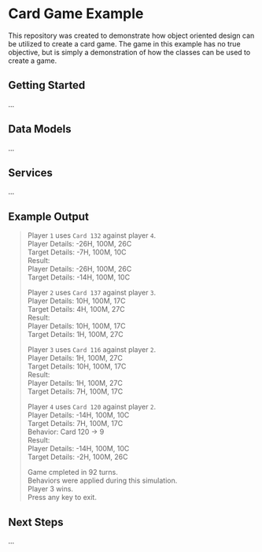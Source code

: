 # Card Game Example

This repository was created to demonstrate how object oriented design can be utilized to create a card game. The game in this example has no true objective, but is simply a demonstration of how the classes can be used to create a game.

## Getting Started

...

## Data Models

...

## Services

...

## Example Output

> Player `1` uses `Card 132` against player `4`.  
> Player Details: -26H, 100M, 26C  
> Target Details: -7H, 100M, 10C  
> Result:  
> Player Details: -26H, 100M, 26C  
> Target Details: -14H, 100M, 10C  
>  
> Player `2` uses `Card 137` against player `3`.  
> Player Details: 10H, 100M, 17C  
> Target Details: 4H, 100M, 27C  
> Result:  
> Player Details: 10H, 100M, 17C  
> Target Details: 1H, 100M, 27C  
>  
> Player `3` uses `Card 116` against player `2`.  
> Player Details: 1H, 100M, 27C  
> Target Details: 10H, 100M, 17C  
> Result:  
> Player Details: 1H, 100M, 27C  
> Target Details: 7H, 100M, 17C  
>  
> Player `4` uses `Card 120` against player `2`.  
> Player Details: -14H, 100M, 10C  
> Target Details: 7H, 100M, 17C  
> Behavior: Card 120 -> 9  
> Result:  
> Player Details: -14H, 100M, 10C  
> Target Details: -2H, 100M, 26C  
>
> Game cmpleted in 92 turns.  
> Behaviors were applied during this simulation.  
> Player 3 wins.  
> Press any key to exit.

## Next Steps

...
